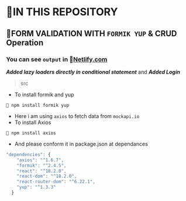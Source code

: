 # 🎯IN THIS REPOSITORY
## 📝FORM VALIDATION WITH `FORMIK YUP` & CRUD Operation
### You can see `output` in 📍[Netlify.com]()

***Added lazy loaders directly in conditional statement*** and ***Added Login*** 
>src 

+ To install formik and yup 
```
📎 npm install formik yup 
```
+ Here i am using `axios` to fetch data from `mockapi.io`
+ To install Axios 
```
📎 npm install axios   
```
+ And please conform it in package.json at dependances
```javascript
"dependencies": {
    "axios": "^1.6.7",
    "formik": "^2.4.5",
    "react": "^18.2.0",
    "react-dom": "^18.2.0",
    "react-router-dom": "^6.22.1",
    "yup": "^1.3.3"
  }
```

